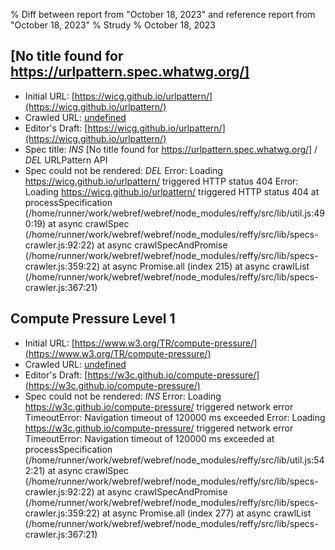 % Diff between report from "October 18, 2023" and reference report from "October 18, 2023"
% Strudy
% October 18, 2023

## [No title found for https://urlpattern.spec.whatwg.org/]

- Initial URL: [https://wicg.github.io/urlpattern/](https://wicg.github.io/urlpattern/)
- Crawled URL: [undefined](undefined)
- Editor's Draft: [https://wicg.github.io/urlpattern/](https://wicg.github.io/urlpattern/)
- Spec title: *INS* [No title found for https://urlpattern.spec.whatwg.org/] / *DEL* URLPattern API
- Spec could not be rendered: *DEL* Error: Loading https://wicg.github.io/urlpattern/ triggered HTTP status 404 Error: Loading https://wicg.github.io/urlpattern/ triggered HTTP status 404
    at processSpecification (/home/runner/work/webref/webref/node_modules/reffy/src/lib/util.js:490:19)
    at async crawlSpec (/home/runner/work/webref/webref/node_modules/reffy/src/lib/specs-crawler.js:92:22)
    at async crawlSpecAndPromise (/home/runner/work/webref/webref/node_modules/reffy/src/lib/specs-crawler.js:359:22)
    at async Promise.all (index 215)
    at async crawlList (/home/runner/work/webref/webref/node_modules/reffy/src/lib/specs-crawler.js:367:21)


## Compute Pressure Level 1

- Initial URL: [https://www.w3.org/TR/compute-pressure/](https://www.w3.org/TR/compute-pressure/)
- Crawled URL: [undefined](undefined)
- Editor's Draft: [https://w3c.github.io/compute-pressure/](https://w3c.github.io/compute-pressure/)
- Spec could not be rendered: *INS* Error: Loading https://w3c.github.io/compute-pressure/ triggered network error TimeoutError: Navigation timeout of 120000 ms exceeded Error: Loading https://w3c.github.io/compute-pressure/ triggered network error TimeoutError: Navigation timeout of 120000 ms exceeded
    at processSpecification (/home/runner/work/webref/webref/node_modules/reffy/src/lib/util.js:542:21)
    at async crawlSpec (/home/runner/work/webref/webref/node_modules/reffy/src/lib/specs-crawler.js:92:22)
    at async crawlSpecAndPromise (/home/runner/work/webref/webref/node_modules/reffy/src/lib/specs-crawler.js:359:22)
    at async Promise.all (index 277)
    at async crawlList (/home/runner/work/webref/webref/node_modules/reffy/src/lib/specs-crawler.js:367:21)



